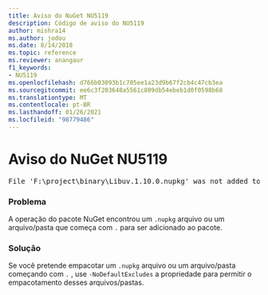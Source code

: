 ```yaml
---
title: Aviso do NuGet NU5119
description: Código de aviso do NU5119
author: mishra14
ms.author: jodou
ms.date: 8/14/2018
ms.topic: reference
ms.reviewer: anangaur
f1_keywords:
- NU5119
ms.openlocfilehash: d766b03093b1c705ee1a23d9b67f2cb4c47cb3ea
ms.sourcegitcommit: ee6c3f203648a5561c809db54ebeb1d0f0598b68
ms.translationtype: MT
ms.contentlocale: pt-BR
ms.lasthandoff: 01/26/2021
ms.locfileid: "98779486"
---
```

# <a name="nuget-warning-nu5119"></a>Aviso do NuGet NU5119
<pre>File 'F:\project\binary\Libuv.1.10.0.nupkg' was not added to the package. Files and folders starting with '.' or ending with '.nupkg' are excluded by default. To include this file, use -NoDefaultExcludes from the commandline</pre>

### <a name="issue"></a>Problema

A operação do pacote NuGet encontrou um `.nupkg` arquivo ou um arquivo/pasta que começa com `.` para ser adicionado ao pacote.


### <a name="solution"></a>Solução

Se você pretende empacotar um `.nupkg` arquivo ou um arquivo/pasta começando com `.` , use `-NoDefaultExcludes` a propriedade para permitir o empacotamento desses arquivos/pastas.

